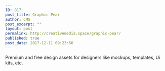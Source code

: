 ```yaml
---
ID: 817
post_title: Graphic Pear
author: CMS
post_excerpt: ""
layout: post
permalink: http://creativemedia.space/graphic-pear/
published: true
post_date: 2017-12-11 09:23:56
---
```

Premium and free design assets for designers like mockups, templates, Ui kits, etc.